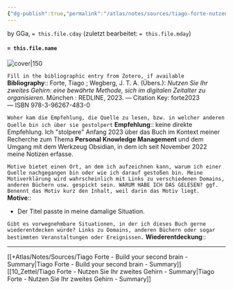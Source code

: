 ```yaml
---
{"dg-publish":true,"permalink":"/atlas/notes/sources/tiago-forte-nutzen-sie-ihr-zweites-gehirn/","tags":["class/sourceNote","📚Book","readstatus/read"],"noteIcon":""}
---
```


by GGa, `= this.file.cday` (zuletzt bearbeitet: `= this.file.mday`)  
 
#### `= this.file.name`

![cover|150](http://books.google.com/books/content?id=mqiZEAAAQBAJ&printsec=frontcover&img=1&zoom=1&edge=curl&source=gbs_api)

`Fill in the bibliographic entry from Zotero, if available`
**Bibliography**:: Forte, Tiago ; Wegberg, J. T. A. (Übers.): _Nutzen Sie Ihr zweites Gehirn: eine bewährte Methode, sich im digitalen Zeitalter zu organisieren_. München : REDLINE, 2023. — Citation Key: forte2023 — ISBN 978-3-96267-483-0 

`Woher kam die Empfehlung, die Quelle zu lesen, bzw. in welcher anderen Quelle bin ich über sie gestolpert`
**Empfehlung**:: keine direkte Empfehlung. Ich "stolpere" Anfang 2023 über das Buch im Kontext meiner Recherche zum Thema **Personal Knowledge Management** und dem Umgang mit dem Werkzeug Obsidian, in dem ich seit November 2022 meine Notizen erfasse.  

`Motive bietet einen Ort, an dem ich aufzeichnen kann, warum ich einer Quelle nachgegangen bin oder wie ich darauf gestoßen bin. Meine Motiverklärung wird wahrscheinlich mit Links zu verschiedenen Domains, anderen Büchern usw. gespickt sein. WARUM HABE ICH DAS GELESEN? ggf. Benennt das Motiv kurz den Inhalt, weil darin das Motiv liegt.`
**Motive**:: 
- Der Titel passte in meine damalige Situation.

`Gibt es vorwegnehmbare Situationen, in der ich dieses Buch gerne wiederentdecken würde? Links zu Domains, anderen Büchern oder sogar bestimmten Veranstaltungen oder Ereignissen.`
**Wiederentdeckung**::


---
[[+Atlas/Notes/Sources/Tiago Forte - Build your second brain - Summary\|Tiago Forte - Build your second brain - Summary]]
[[10_Zettel/Tiago Forte - Nutzen Sie Ihr zweites Gehirn - Summary\|Tiago Forte - Nutzen Sie Ihr zweites Gehirn - Summary]]

